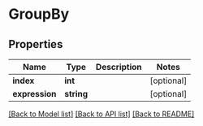 # GroupBy

## Properties
Name | Type | Description | Notes
------------ | ------------- | ------------- | -------------
**index** | **int** |  | [optional] 
**expression** | **string** |  | [optional] 

[[Back to Model list]](../README.md#documentation-for-models) [[Back to API list]](../README.md#documentation-for-api-endpoints) [[Back to README]](../README.md)



